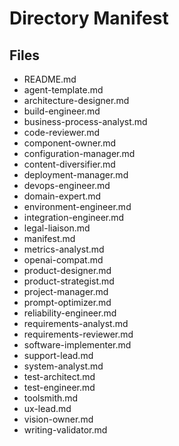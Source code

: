 # Directory Manifest

## Files

- README.md
- agent-template.md
- architecture-designer.md
- build-engineer.md
- business-process-analyst.md
- code-reviewer.md
- component-owner.md
- configuration-manager.md
- content-diversifier.md
- deployment-manager.md
- devops-engineer.md
- domain-expert.md
- environment-engineer.md
- integration-engineer.md
- legal-liaison.md
- manifest.md
- metrics-analyst.md
- openai-compat.md
- product-designer.md
- product-strategist.md
- project-manager.md
- prompt-optimizer.md
- reliability-engineer.md
- requirements-analyst.md
- requirements-reviewer.md
- software-implementer.md
- support-lead.md
- system-analyst.md
- test-architect.md
- test-engineer.md
- toolsmith.md
- ux-lead.md
- vision-owner.md
- writing-validator.md

